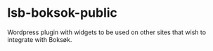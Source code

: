 # lsb-boksok-public
Wordpress plugin with widgets to be used on other sites that wish to integrate with Boksøk.
